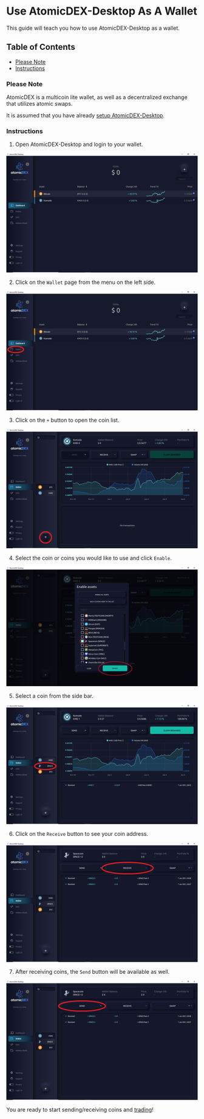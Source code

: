 # Use AtomicDEX-Desktop As A Wallet

This guide will teach you how to use AtomicDEX-Desktop as a wallet.

## Table of Contents

- [Please Note](#Please-Note)
- [Instructions](#Instructions)

### Please Note

AtomicDEX is a multicoin lite wallet, as well as a decentralized exchange that utilizes atomic swaps.

It is assumed that you have already [setup AtomicDEX-Desktop](Setup-AtomicDEX-Desktop.md).

### Instructions

1. Open AtomicDEX-Desktop and login to your wallet.

![Login](/images/atomicdex_login.png)

2. Click on the `Wallet` page from the menu on the left side.

![Wallet](/images/atomicdex_wallet.png)

3. Click on the `+` button to open the coin list.

![Add Coin](/images/atomicdex_add_coin.png)

4. Select the coin or coins you would like to use and click `Enable`.

![Enable](/images/atomicdex_enable.png)

5. Select a coin from the side bar.

![Select](/images/atomicdex_select.png)

6. Click on the `Receive` button to see your coin address.

![Receive](/images/atomicdex_receive.png)

7. After receiving coins, the `Send` button will be available as well.

![Send](/images/atomicdex_send.png)

You are ready to start sending/receiving coins and [trading](Use-AtomicDEX-Desktop-For-Trading.md)!
